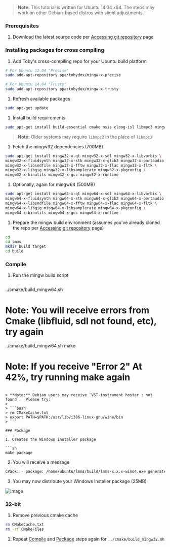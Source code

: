 > **Note:**  This tutorial is written for Ubuntu 14.04 x64.  The steps may work on other Debian-based distros with slight adjustments.

### Prerequisites
 1. Download the latest source code per [Accessing git repository](Accessing-git-repository) page

### Installing packages for cross compiling
 1. Add Toby's cross-compiling repo for your Ubuntu build platform

   ```sh
# For Ubuntu 12.04 "Precise"
sudo add-apt-repository ppa:tobydox/mingw-x-precise

# For Ubuntu 14.04 "Trusty"
sudo add-apt-repository ppa:tobydox/mingw-x-trusty
   ```

 1. Refresh available packages
   ```sh
sudo apt-get update
   ```

 1. Install build requirements

   ```sh
sudo apt-get install build-essential cmake nsis cloog-isl libmpc3 mingw32
   ```
   > **Note:** Older systems may require `libmpc2` in the place of `libmpc3`
 
 1. Fetch the mingw32 dependencies (700MB)

   ```sh
sudo apt-get install mingw32-x-qt mingw32-x-sdl mingw32-x-libvorbis \
mingw32-x-fluidsynth mingw32-x-stk mingw32-x-glib2 mingw32-x-portaudio \
mingw32-x-libsndfile mingw32-x-fftw mingw32-x-flac mingw32-x-fltk \
mingw32-x-libgig mingw32-x-libsamplerate mingw32-x-pkgconfig \
mingw32-x-binutils mingw32-x-gcc mingw32-x-runtime
   ```

 1. Optionally, again for mingw64 (500MB)

   ```sh
sudo apt-get install mingw64-x-qt mingw64-x-sdl mingw64-x-libvorbis \
mingw64-x-fluidsynth mingw64-x-stk mingw64-x-glib2 mingw64-x-portaudio \
mingw64-x-libsndfile mingw64-x-fftw mingw64-x-flac mingw64-x-fltk \
mingw64-x-libgig mingw64-x-libsamplerate mingw64-x-pkgconfig \
mingw64-x-binutils mingw64-x-gcc mingw64-x-runtime 
   ```

 1. Prepare the mingw build environment (assumes you've already cloned the repo per [Accessing git repository](Accessing-git-repository) page)

   ```sh
cd
cd lmms
mkdir build target
cd build
   ```

### Compile

1. Run the mingw build script

   ```sh
../cmake/build_mingw64.sh
# Note:  You will receive errors from Cmake (libfluid, sdl not found, etc), try again
../cmake/build_mingw64.sh
make
# Note:  If you receive "Error 2" At 42%, try running make again
   ```

   > **Note:** Debian users may receive `VST-instrument hoster : not found`.  Please try:
   >
   > ```bash
   > rm CMakeCache.txt
   > export PATH=$PATH:/usr/lib/i386-linux-gnu/wine/bin
   > ```

### Package

 1. Creates the Windows installer package

   ```sh
make package
   ```
 2. You will receive a message

   ```sh
   CPack: - package: /home/ubuntu/lmms/build/lmms-x.x.x-win64.exe generated.
   ```
 3. You may now distribute your Windows Installer package (25MB)

   ![image](https://cloud.githubusercontent.com/assets/6345473/3217984/64582130-efe5-11e3-975f-d494215fb85b.png)


### 32-bit
 1. Remove previous cmake cache

   ```sh
rm CMakeCache.txt
rm -rf CMakeFiles
   ```
 1. Repeat [Compile](#compile) and [Package](#package) steps again for `../cmake/build_mingw32.sh`